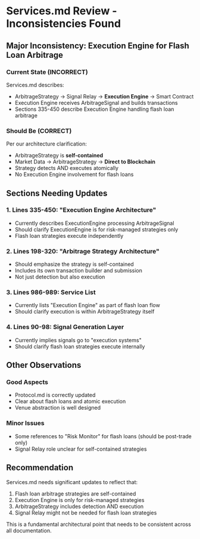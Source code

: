 # Services.md Review - Inconsistencies Found

## Major Inconsistency: Execution Engine for Flash Loan Arbitrage

### Current State (INCORRECT)
Services.md describes:
- ArbitrageStrategy → Signal Relay → **Execution Engine** → Smart Contract
- Execution Engine receives ArbitrageSignal and builds transactions
- Sections 335-450 describe Execution Engine handling flash loan arbitrage

### Should Be (CORRECT)
Per our architecture clarification:
- ArbitrageStrategy is **self-contained**
- Market Data → ArbitrageStrategy → **Direct to Blockchain**
- Strategy detects AND executes atomically
- No Execution Engine involvement for flash loans

## Sections Needing Updates

### 1. Lines 335-450: "Execution Engine Architecture"
- Currently describes ExecutionEngine processing ArbitrageSignal
- Should clarify ExecutionEngine is for risk-managed strategies only
- Flash loan strategies execute independently

### 2. Lines 198-320: "Arbitrage Strategy Architecture"  
- Should emphasize the strategy is self-contained
- Includes its own transaction builder and submission
- Not just detection but also execution

### 3. Lines 986-989: Service List
- Currently lists "Execution Engine" as part of flash loan flow
- Should clarify execution is within ArbitrageStrategy itself

### 4. Lines 90-98: Signal Generation Layer
- Currently implies signals go to "execution systems"
- Should clarify flash loan strategies execute internally

## Other Observations

### Good Aspects
- Protocol.md is correctly updated
- Clear about flash loans and atomic execution
- Venue abstraction is well designed

### Minor Issues
- Some references to "Risk Monitor" for flash loans (should be post-trade only)
- Signal Relay role unclear for self-contained strategies

## Recommendation

Services.md needs significant updates to reflect that:
1. Flash loan arbitrage strategies are self-contained
2. Execution Engine is only for risk-managed strategies
3. ArbitrageStrategy includes detection AND execution
4. Signal Relay might not be needed for flash loan strategies

This is a fundamental architectural point that needs to be consistent across all documentation.